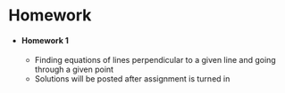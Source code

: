 # Homework

- #### Homework 1
  - Finding equations of lines perpendicular to a given line and going through a given point
  - Solutions will be posted after assignment is turned in 
